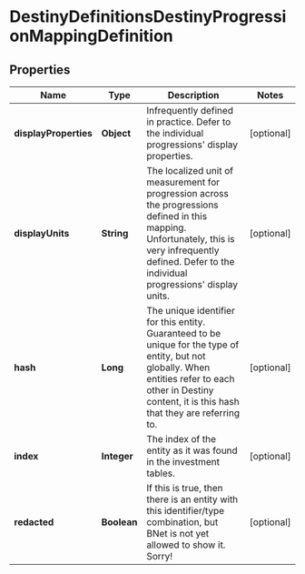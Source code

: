 
# DestinyDefinitionsDestinyProgressionMappingDefinition

## Properties
Name | Type | Description | Notes
------------ | ------------- | ------------- | -------------
**displayProperties** | **Object** | Infrequently defined in practice. Defer to the individual progressions&#39; display properties. |  [optional]
**displayUnits** | **String** | The localized unit of measurement for progression across the progressions defined in this mapping. Unfortunately, this is very infrequently defined. Defer to the individual progressions&#39; display units. |  [optional]
**hash** | **Long** | The unique identifier for this entity. Guaranteed to be unique for the type of entity, but not globally.  When entities refer to each other in Destiny content, it is this hash that they are referring to. |  [optional]
**index** | **Integer** | The index of the entity as it was found in the investment tables. |  [optional]
**redacted** | **Boolean** | If this is true, then there is an entity with this identifier/type combination, but BNet is not yet allowed to show it. Sorry! |  [optional]



